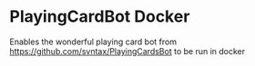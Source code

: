 # PlayingCardBot Docker
Enables the wonderful playing card bot from https://github.com/svntax/PlayingCardsBot to be run in docker
